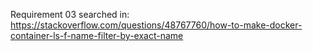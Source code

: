 Requirement 03 searched in: https://stackoverflow.com/questions/48767760/how-to-make-docker-container-ls-f-name-filter-by-exact-name